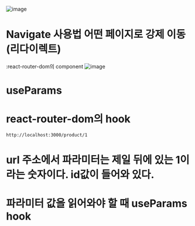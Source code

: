 ![image](https://github.com/aeiouzz/react/assets/145514483/9a78e5ca-1388-4506-abb5-acf88a090315)


# Navigate 사용법 어떤 페이지로 강제 이동(리다이렉트)
:react-router-dom의 component
![image](https://github.com/aeiouzz/react/assets/145514483/08890afb-94c2-40fb-a6a4-fe81302badf4)

# useParams
# react-router-dom의 hook

```
http://localhost:3000/product/1
```

# url 주소에서 파라미터는 제일 뒤에 있는 1이라는 숫자이다. id값이 들어와 있다.
# 파라미터 값을 읽어와야 할 때 useParams hook 
